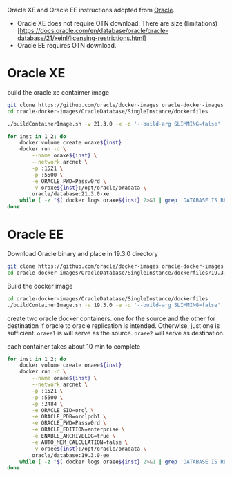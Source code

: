 Oracle XE and Oracle EE instructions adopted from [Oracle](https://github.com/oracle/docker-images/tree/main/OracleDatabase).  

- Oracle XE does not require OTN download.  There are size (limitations)[https://docs.oracle.com/en/database/oracle/oracle-database/21/xeinl/licensing-restrictions.html]
- Oracle EE requires OTN download.

# Oracle XE

build the oracle xe contaimer image
```bash
git clone https://github.com/oracle/docker-images oracle-docker-images
cd oracle-docker-images/OracleDatabase/SingleInstance/dockerfiles 

./buildContainerImage.sh -v 21.3.0 -x -o '--build-arg SLIMMING=false'
```

```bash
for inst in 1 2; do
    docker volume create oraxe${inst}
    docker run -d \
        --name oraxe${inst} \
        --network arcnet \
        -p :1521 \
        -p :5500 \
        -e ORACLE_PWD=Passw0rd \
        -v oraxe${inst}:/opt/oracle/oradata \
        oracle/database:21.3.0-xe    
    while [ -z "$( docker logs oraxe${inst} 2>&1 | grep 'DATABASE IS READY TO USE!' )" ]; do echo sleep 10; sleep 10; done;
done
```

# Oracle EE

Download Oracle binary and place in 19.3.0 directory

```bash
git clone https://github.com/oracle/docker-images oracle-docker-images
cd oracle-docker-images/OracleDatabase/SingleInstance/dockerfiles/19.3.0
```

Build the docker image

```bash
cd oracle-docker-images/OracleDatabase/SingleInstance/dockerfiles 
./buildContainerImage.sh -v 19.3.0 -e -o '--build-arg SLIMMING=false'
```

create two oracle docker containers. one for the source and the other for destination if oracle to oracle replication is intended.  Otherwise, just one is sufficient.  `oraee1` is will serve as the source.  `oraee2` will serve as destination.

each container takes about 10 min to complete

```bash
for inst in 1 2; do
    docker volume create oraee${inst}
    docker run -d \
        --name oraee${inst} \
        --network arcnet \
        -p :1521 \
        -p :5500 \
        -p :2484 \
        -e ORACLE_SID=orcl \
        -e ORACLE_PDB=orclpdb1 \
        -e ORACLE_PWD=Passw0rd \
        -e ORACLE_EDITION=enterprise \
        -e ENABLE_ARCHIVELOG=true \
        -e AUTO_MEM_CALCULATION=false \
        -v oraee${inst}:/opt/oracle/oradata \
        oracle/database:19.3.0-ee    
    while [ -z "$( docker logs oraee${inst} 2>&1 | grep 'DATABASE IS READY TO USE!' )" ]; do echo sleep 10; sleep 10; done;
done
```

